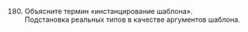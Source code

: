 180. Объясните термин «инстанцирование шаблона».  
Подстановка реальных типов в качестве аргументов шаблона.
